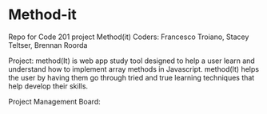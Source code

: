 # Method-it
Repo for Code 201 project Method(it)
Coders: Francesco Troiano, Stacey Teltser, Brennan Roorda

Project: method(It) is web app study tool designed to help a user learn and understand how to implement array methods in Javascript. method(It) helps the user by having them go through tried and true learning techniques that help develop their skills.

Project Management Board: 